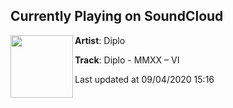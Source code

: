 ## Currently Playing on SoundCloud

[<img align="left" width="100" src="https://i1.sndcdn.com/artworks-kYBvjLHnIb58-0-t50x50.jpg">](https://soundcloud.com/diplo/diplo-mmxx-vi?in=diplo/sets/mmxx)

**Artist**: Diplo 

**Track**: Diplo - MMXX – VI

Last updated at 09/04/2020 15:16
